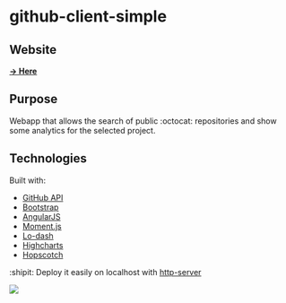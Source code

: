 github-client-simple
====================

Website
---
[<strong>&#8594; Here</strong>](http://pgu.github.io/github-client-simple/)

Purpose
---
Webapp that allows the search of public :octocat: repositories and show some analytics for the selected project.

Technologies
---

Built with:

- [GitHub API](https://developer.github.com/v3/)
- [Bootstrap](http://getbootstrap.com/)
- [AngularJS](http://angularjs.org/)
- [Moment.js](http://momentjs.com/)
- [Lo-dash](http://lodash.com/)
- [Highcharts](http://www.highcharts.com/)
- [Hopscotch](http://linkedin.github.io/hopscotch/)

:shipit: Deploy it easily on localhost with [http-server](https://www.npmjs.org/package/http-server)

![](http://i.imgur.com/Cx4ua.gif)
